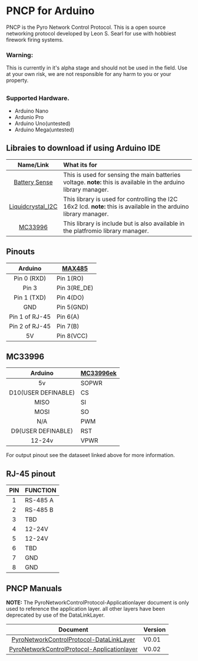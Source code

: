 # PNCP for Arduino

PNCP is the Pyro Network Control Protocol. This is a open source networking protocol developed by  Leon S. Searl for use with hobbiest firework firing systems.


### Warning:
This is currently in it's alpha stage and should not be used in the field. Use at your own risk, we are not responsible for any harm to you or your property.



##

### Supported Hardware.

* Arduino Nano
* Ardunio Pro
* Arduino Uno(untested)
* Arduino Mega(untested)



## Libraies to download if using Arduino IDE

| Name/Link | What its for |
|:-----:|:----------|
|[Battery Sense](https://github.com/rlogiacco/BatterySense)|This is used for sensing the main batteries voltage. **note:** this is available in the arduino library manager.|
|[Liquidcrystal_I2C](https://github.com/marcoschwartz/LiquidCrystal_I2C) | This library is used for controlling the I2C 16x2 lcd. **note:** this is available in the arduino library manager.|
| [MC33996](https://github.com/Pikokosan/MC33996) | This library is include but is also available in the platfromio library manager.|

## Pinouts


 Arduino | [MAX485]( https://datasheets.maximintegrated.com/en/ds/MAX1487-MAX491.pdf )	|          
|:-------------:|---------------------|
|Pin 0 (RXD)			| Pin 1(RO)   	 |
| Pin 3 				| Pin 3(RE_DE)   |
|Pin 1 (TXD) 			| Pin 4(DO)	  	 |
|GND					| Pin 5(GND)	   |
|Pin 1 of RJ-45	        | Pin 6(A)		   |
| Pin 2 of RJ-45		| Pin 7(B)		   |
| 5V					| Pin 8(VCC)	   |

## MC33996
| Arduino 	           | [MC33996ek](https://www.nxp.com/docs/en/data-sheet/MC33996.pdf) |
|:--------------------:|:-----|
| 5v		           | SOPWR |
| D10(USER DEFINABLE)  | CS    |
| MISO      		   | SI    |
| MOSI      		   | SO    |
| N/A       		   | PWM   |
| D9(USER DEFINABLE)   | RST   |
| 12-24v               | VPWR  |

For output pinout see the dataseet linked above for more information.
## RJ-45 pinout

|PIN| FUNCTION|
|:--------:|---------|
|1| RS-485 A|
|2| RS-485 B|
|3| TBD|
|4| 12-24V|
|5| 12-24V|
|6| TBD|
|7| GND|
|8| GND|


##

## PNCP Manuals
**NOTE:** The PyroNetworkControlProtocol-Applicationlayer document is only used to reference the application layer. all other layers have been deprecated by use of the DataLinkLayer.

| Document | Version|
|:-----------------------------------------:|:------|
| [PyroNetworkControlProtocol-DataLinkLayer]( ./docs/PyroNetworkControlProtocol-DLL.pdf) | V0.01 |
| [PyroNetworkControlProtocol-Applicationlayer](./docs/PyroNetworkControlProtocol.pdf)| V0.02|
